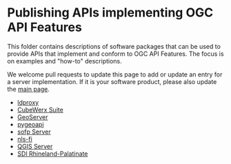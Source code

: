 # Publishing APIs implementing OGC API Features

This folder contains descriptions of software packages that can be used to provide APIs that implement and conform to OGC API Features. The focus is on examples and "how-to" descriptions.

We welcome pull requests to update this page to add or update an entry for a server implementation. If it is your software product, please also update the [main page](../README.adoc).

- [ldproxy](ldproxy.md)
- [CubeWerx Suite](cubewerx.md)
- [GeoServer](geoserver.md)
- [pygeoapi](pygeoapi.md)
- [sofp Server](sofp.md)
- [nls-fi](nlsfi.md)
- [QGIS Server](qgis.md)
- [SDI Rhineland-Palatinate](sdirp.md)
